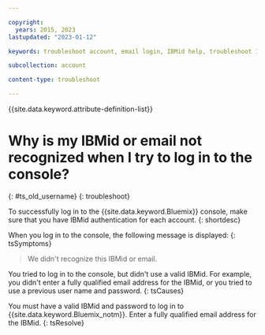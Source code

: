 ```yaml
---

copyright:
  years: 2015, 2023
lastupdated: "2023-01-12"

keywords: troubleshoot account, email login, IBMid help, troubleshoot IBMid

subcollection: account

content-type: troubleshoot

---
```


{{site.data.keyword.attribute-definition-list}}

# Why is my IBMid or email not recognized when I try to log in to the console?
{: #ts_old_username}
{: troubleshoot}

To successfully log in to the {{site.data.keyword.Bluemix}} console, make sure that you have IBMid authentication for each account.
{: shortdesc}

When you log in to the console, the following message is displayed:
{: tsSymptoms}

> We didn't recognize this IBMid or email.

You tried to log in to the console, but didn't use a valid IBMid. For example, you didn't enter a fully qualified email address for the IBMid, or you tried to use a previous user name and password.
{: tsCauses}

You must have a valid IBMid and password to log in to {{site.data.keyword.Bluemix_notm}}. Enter a fully qualified email address for the IBMid.
{: tsResolve}
